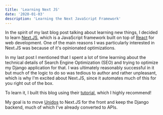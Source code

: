 ```yaml
---
title: 'Learning Next JS'
date: '2020-01-03'
description: 'Learning the Next JavaScript Framework'
---
```


In the spirit of my last blog post talking about learning new things, I decided to learn <a href="https://nextjs.org/">Next.JS</a>, which is a JavaScript framework built on top of <a href="https://reactjs.org/">React</a> for web development. One of the main reasons I was particularly interested in Next.JS was because of it's opinionated optimizations.

In my last post I mentioned that I spent a lot of time learning about the technical details of Search Engine Optimization (SEO) and trying to optimize my Django application for that. I was ultimately reasonably successful in it but much of the logic to do so was tedious to author and rather unpleasant, which is why I'm excited about Next.JS, since it automates much of this for you right out of the box.

To learn it, I built this blog using their <a href="https://nextjs.org/learn/basics/create-nextjs-app">tutorial</a>, which I highly recommend!

My goal is to move <a href="https://www.unidosfin.com/en">Unidos</a> to Next.JS for the front and keep the Django backend, much of which I've already converted to APIs.